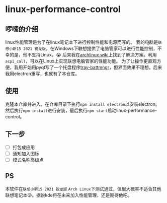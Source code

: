 # linux-performance-control
## 啰嗦的介绍
linux性能管理是为了在linux笔记本下进行控制性能和电源而写的。
我的电脑是`联想小新15 2021 锐龙版`，在Windows下联想提供了电脑管家可以进行性能控制，不幸的是，他不支持Linux。😭
后来我在[archlinux wiki](https://wiki.archlinux.org/title/Lenovo_IdeaPad_5_15are05)上找到了解决方案。利用`acpi_call`，可以在Linux上实现联想电脑管家的性能功能。
为了让操作更直观方便，我用开始用pyqt写了一个托盘程序[tray-battmngr](https://github.com/xushengfeng/tray-battmngr)，但界面效果不理想。后来我用electron重写，也就有了本仓库。

## 使用
克隆本仓库并进入。在仓库目录下执行`npm install electron`以安装electron。然后执行`npm install`进行安装，最后执行`npm start`启动linux-performance-control。

## 下一步
- [ ] 打包成应用
- [ ] 通知加入图标
- [ ] 模式名称高级点

## PS
本软件在`联想小新15 2021 锐龙版` `Arch Linux`下测试通过，但很大概率不适合其他联想笔记本😜。据说kde将在未来加入性能管理，还是期待他吧。
